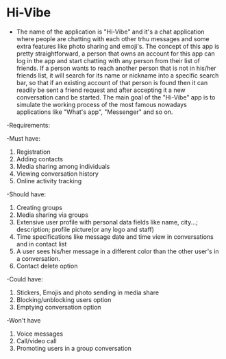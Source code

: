 # Hi-Vibe

- The name of the application is "Hi-Vibe" and it's a chat application where people are chatting with each other trhu messages and some extra features like photo sharing and emoji's. The concept of this app is pretty straightforward, a person that owns an account for this app can log in the app and start chatting with any person from their list of friends. If a person wants to reach another person that is not in his/her friends list, it will search for its name or nickname into a specific search bar, so that if an existing account of that person is found then it can readily be sent a friend request and after accepting it a new conversation cand be started. The main goal of the "Hi-Vibe" app is to simulate the working process of the most famous nowadays applications like "What's app", "Messenger" and so on.

-Requirements:

-Must have:
1. Registration
2. Adding contacts
3. Media sharing among individuals
4. Viewing conversation history
5. Online activity tracking

-Should have:
1. Creating groups
2. Media sharing via groups
3. Extensive user profile with personal data fields like name, city...; description; profile picture(or any logo and staff)
4. Time specifications like message date and time view in conversations and in contact list
5. A user sees his/her message in a different color than the other user's in a conversation.
6. Contact delete option

-Could have:
1. Stickers, Emojis and photo sending in media share
2. Blocking/unblocking users option
3. Emptying conversation option

-Won't have
1. Voice messages
2. Call/video call
3. Promoting users in a group conversation

